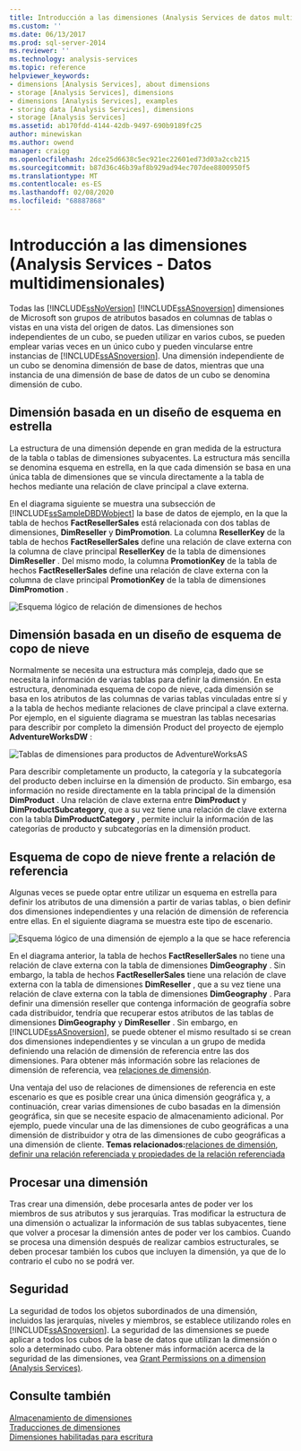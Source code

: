 ```yaml
---
title: Introducción a las dimensiones (Analysis Services de datos multidimensionales) | Microsoft Docs
ms.custom: ''
ms.date: 06/13/2017
ms.prod: sql-server-2014
ms.reviewer: ''
ms.technology: analysis-services
ms.topic: reference
helpviewer_keywords:
- dimensions [Analysis Services], about dimensions
- storage [Analysis Services], dimensions
- dimensions [Analysis Services], examples
- storing data [Analysis Services], dimensions
- storage [Analysis Services]
ms.assetid: ab170fdd-4144-42db-9497-690b9189fc25
author: minewiskan
ms.author: owend
manager: craigg
ms.openlocfilehash: 2dce25d6638c5ec921ec22601ed73d03a2ccb215
ms.sourcegitcommit: b87d36c46b39af8b929ad94ec707dee8800950f5
ms.translationtype: MT
ms.contentlocale: es-ES
ms.lasthandoff: 02/08/2020
ms.locfileid: "68887868"
---
```

# <a name="introduction-to-dimensions-analysis-services---multidimensional-data"></a>Introducción a las dimensiones (Analysis Services - Datos multidimensionales)
  Todas las [!INCLUDE[ssNoVersion](../../includes/ssnoversion-md.md)] [!INCLUDE[ssASnoversion](../../includes/ssasnoversion-md.md)] dimensiones de Microsoft son grupos de atributos basados en columnas de tablas o vistas en una vista del origen de datos. Las dimensiones son independientes de un cubo, se pueden utilizar en varios cubos, se pueden emplear varias veces en un único cubo y pueden vincularse entre instancias de [!INCLUDE[ssASnoversion](../../includes/ssasnoversion-md.md)]. Una dimensión independiente de un cubo se denomina dimensión de base de datos, mientras que una instancia de una dimensión de base de datos de un cubo se denomina dimensión de cubo.  
  
## <a name="dimension-based-on-a-star-schema-design"></a>Dimensión basada en un diseño de esquema en estrella  
 La estructura de una dimensión depende en gran medida de la estructura de la tabla o tablas de dimensiones subyacentes. La estructura más sencilla se denomina esquema en estrella, en la que cada dimensión se basa en una única tabla de dimensiones que se vincula directamente a la tabla de hechos mediante una relación de clave principal a clave externa.  
  
 En el diagrama siguiente se muestra una subsección de [!INCLUDE[ssSampleDBDWobject](../../includes/sssampledbdwobject-md.md)] la base de datos de ejemplo, en la que la tabla de hechos **FactResellerSales** está relacionada con dos tablas de dimensiones, **DimReseller** y **DimPromotion**. La columna **ResellerKey** de la tabla de hechos **FactResellerSales** define una relación de clave externa con la columna de clave principal **ResellerKey** de la tabla de dimensiones **DimReseller** . Del mismo modo, la columna **PromotionKey** de la tabla de hechos **FactResellerSales** define una relación de clave externa con la columna de clave principal **PromotionKey** de la tabla de dimensiones **DimPromotion** .  
  
 ![Esquema lógico de relación de dimensiones de hechos](https://docs.microsoft.com/analysis-services/analysis-services/dev-guide/media/dimfactrelationship.gif "Esquema lógico de relación de dimensiones de hechos")  
  
## <a name="dimension-based-on-a-snowflake-schema-design"></a>Dimensión basada en un diseño de esquema de copo de nieve  
 Normalmente se necesita una estructura más compleja, dado que se necesita la información de varias tablas para definir la dimensión. En esta estructura, denominada esquema de copo de nieve, cada dimensión se basa en los atributos de las columnas de varias tablas vinculadas entre sí y a la tabla de hechos mediante relaciones de clave principal a clave externa. Por ejemplo, en el siguiente diagrama se muestran las tablas necesarias para describir por completo la dimensión Product del proyecto de ejemplo **AdventureWorksDW** :  
  
 ![Tablas de dimensiones para productos de AdventureWorksAS](https://docs.microsoft.com/analysis-services/analysis-services/dev-guide/media/dimproduct.gif "Tablas de dimensiones para productos de AdventureWorksAS")  
  
 Para describir completamente un producto, la categoría y la subcategoría del producto deben incluirse en la dimensión de producto. Sin embargo, esa información no reside directamente en la tabla principal de la dimensión **DimProduct** . Una relación de clave externa entre **DimProduct** y **DimProductSubcategory**, que a su vez tiene una relación de clave externa con la tabla **DimProductCategory** , permite incluir la información de las categorías de producto y subcategorías en la dimensión product.  
  
## <a name="snowflake-schema-versus-reference-relationship"></a>Esquema de copo de nieve frente a relación de referencia  
 Algunas veces se puede optar entre utilizar un esquema en estrella para definir los atributos de una dimensión a partir de varias tablas, o bien definir dos dimensiones independientes y una relación de dimensión de referencia entre ellas. En el siguiente diagrama se muestra este tipo de escenario.  
  
 ![Esquema lógico de una dimensión de ejemplo a la que se hace referencia](https://docs.microsoft.com/analysis-services/analysis-services/dev-guide/media/dimindirect.gif "Esquema lógico de una dimensión de ejemplo a la que se hace referencia")  
  
 En el diagrama anterior, la tabla de hechos **FactResellerSales** no tiene una relación de clave externa con la tabla de dimensiones **DimGeography** . Sin embargo, la tabla de hechos **FactResellerSales** tiene una relación de clave externa con la tabla de dimensiones **DimReseller** , que a su vez tiene una relación de clave externa con la tabla de dimensiones **DimGeography** . Para definir una dimensión reseller que contenga información de geografía sobre cada distribuidor, tendría que recuperar estos atributos de las tablas de dimensiones **DimGeography** y **DimReseller** . Sin embargo, en [!INCLUDE[ssASnoversion](../../includes/ssasnoversion-md.md)], se puede obtener el mismo resultado si se crean dos dimensiones independientes y se vinculan a un grupo de medida definiendo una relación de dimensión de referencia entre las dos dimensiones. Para obtener más información sobre las relaciones de dimensión de referencia, vea [relaciones de dimensión](../multidimensional-models-olap-logical-cube-objects/dimension-relationships.md).  
  
 Una ventaja del uso de relaciones de dimensiones de referencia en este escenario es que es posible crear una única dimensión geográfica y, a continuación, crear varias dimensiones de cubo basadas en la dimensión geográfica, sin que se necesite espacio de almacenamiento adicional. Por ejemplo, puede vincular una de las dimensiones de cubo geográficas a una dimensión de distribuidor y otra de las dimensiones de cubo geográficas a una dimensión de cliente. **Temas relacionados:**[relaciones de dimensión](../multidimensional-models-olap-logical-cube-objects/dimension-relationships.md), [definir una relación referenciada y propiedades de la relación referenciada](../multidimensional-models/define-a-referenced-relationship-and-referenced-relationship-properties.md)  
  
## <a name="processing-a-dimension"></a>Procesar una dimensión  
 Tras crear una dimensión, debe procesarla antes de poder ver los miembros de sus atributos y sus jerarquías. Tras modificar la estructura de una dimensión o actualizar la información de sus tablas subyacentes, tiene que volver a procesar la dimensión antes de poder ver los cambios. Cuando se procesa una dimensión después de realizar cambios estructurales, se deben procesar también los cubos que incluyen la dimensión, ya que de lo contrario el cubo no se podrá ver.  
  
## <a name="security"></a>Seguridad  
 La seguridad de todos los objetos subordinados de una dimensión, incluidos las jerarquías, niveles y miembros, se establece utilizando roles en [!INCLUDE[ssASnoversion](../../includes/ssasnoversion-md.md)]. La seguridad de las dimensiones se puede aplicar a todos los cubos de la base de datos que utilizan la dimensión o solo a determinado cubo. Para obtener más información acerca de la seguridad de las dimensiones, vea [Grant Permissions on a dimension &#40;Analysis Services&#41;](../multidimensional-models/grant-permissions-on-a-dimension-analysis-services.md).  
  
## <a name="see-also"></a>Consulte también  
 [Almacenamiento de dimensiones](../multidimensional-models-olap-logical-dimension-objects/dimensions-storage.md)   
 [Traducciones de dimensiones](../multidimensional-models-olap-logical-dimension-objects/dimension-translations.md)   
 [Dimensiones habilitadas para escritura](../multidimensional-models-olap-logical-dimension-objects/write-enabled-dimensions.md)  
  
  
